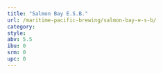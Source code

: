 ```yaml
---
title: "Salmon Bay E.S.B."
url: /maritime-pacific-brewing/salmon-bay-e-s-b/
category: 
style: 
abv: 5.5
ibu: 0
srm: 0
upc: 0
---
```


